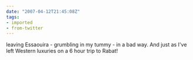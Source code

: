 ```yaml
---
date: "2007-04-12T21:45:08Z"
tags:
- imported
- from-twitter
---
```

leaving Essaouira - grumbling in my tummy - in a bad way. And just as I've left Western luxuries on a 6 hour trip to Rabat!
